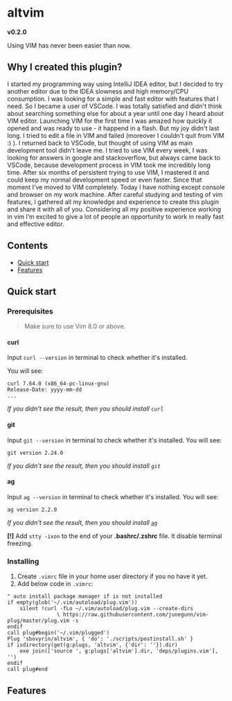 # altvim

**v0.2.0**

Using VIM has never been easier than now.


## Why I created this plugin?
I started my programming way using IntelliJ IDEA editor, but I decided to try another editor due to the IDEA slowness and high memory/CPU consumption.
I was looking for a simple and fast editor with features that I need. So I became a user of VSCode. I was totally satisfied and didn't think about searching something else for about a year until one day I heard about VIM editor.
Launching VIM for the first time I was amazed how quickly it opened and was ready to use - it happend in a flash. But my joy didn't last long. I tried to edit a file in VIM and failed (moreover I couldn't quit from VIM :) ).
I returned back to VSCode, but thought of using VIM as main development tool didn't leave me. I tried to use VIM every week, I was looking for answers in google and stackoverflow, but always came back to VSCode, because development process in VIM took me incredibly long time.
After six months of persistent trying to use VIM, I mastered it and could keep my normal development speed or even faster. Since that moment I’ve moved to VIM completely. Today I have nothing except console and browser on my work machine.
After careful studying and testing of vim features, I gathered all my knowledge and experience to create this plugin and share it with all of you. 
Considering all my positive experience working in vim I’m excited to give a lot of people an opportunity to work in really fast and effective editor.


## Contents
- [Quick start](#Quick-start)
- [Features](#Features)


## Quick start

### Prerequisites

> Make sure to use Vim 8.0 or above.

#### curl
Input `curl --version` in terminal to check whether it's installed.

You will see:
```
curl 7.64.0 (x86_64-pc-linux-gnu)
Release-Date: yyyy-mm-dd
...
```

*If you didn't see the result, then you should install `curl`*

#### git
Input `git --version` in terminal to check whether it's installed.
You will see:
```
git version 2.24.0
```

*If you didn't see the result, then you should install `git`*

#### ag
Input `ag --version` in terminal to check whether it's installed.
You will see:
```
ag version 2.2.0
```

*If you didn't see the result, then you should install [`ag`](https://github.com/ggreer/the_silver_searcher#installing)*


**[!]** Add `stty -ixon` to the end of your **.bashrc/.zshrc** file. It disable terminal freezing.

### Installing

1. Create `.vimrc` file in your home user directory if you no have it yet. 
2. Add below code in `.vimrc`:
```
" auto install package manager if is not installed
if empty(glob('~/.vim/autoload/plug.vim'))
    silent !curl -fLo ~/.vim/autoload/plug.vim --create-dirs
                \ https://raw.githubusercontent.com/junegunn/vim-plug/master/plug.vim -s
endif
call plug#begin('~/.vim/plugged')
Plug 'sbovyrin/altvim', { 'do': './scripts/postinstall.sh' }
if isdirectory(get(g:plugs, 'altvim', {'dir': ''}).dir)
    exe join(['source ', g:plugs['altvim'].dir, 'deps/plugins.vim'], '')
endif
call plug#end
```

## Features
